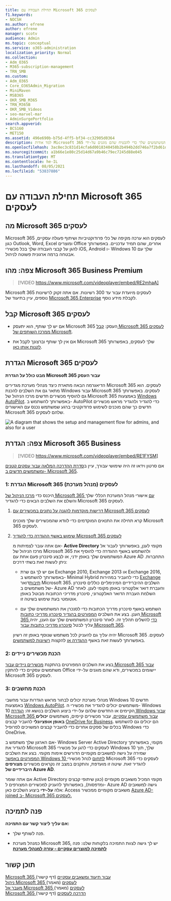 ```yaml
---
title: תחילת העבודה עם Microsoft 365 לעסקים
f1.keywords:
- NOCSH
ms.author: efrene
author: efrene
manager: scotv
audience: Admin
ms.topic: conceptual
ms.service: o365-administration
localization_priority: Normal
ms.collection:
- Adm_O365
- M365-subscription-management
- TRN_SMB
ms.custom:
- Adm_O365
- Core_O365Admin_Migration
- MiniMaven
- MSB365
- OKR_SMB_M365
- TRN_M365B
- OKR_SMB_Videos
- seo-marvel-mar
- AdminSurgePortfolio
search.appverid:
- BCS160
- MET150
ms.assetid: 496e690b-b75d-4ff5-bf34-cc32905d0364
description: למד אודות Microsoft 365 לעסקים, כיצד להגדיר אותו ואופן הכנת המכשירים והמחשבים של המשתמשים שלך כדי להבטיח שהם מוגנים על-ידי Microsoft 365 לעסקים.
ms.openlocfilehash: 3ac8ec3c831d14cfa6d0018340458b2b494b2dd746a7f2bd61d2eba0b4eaf0a1
ms.sourcegitcommit: a1b66e1e80c25d14d67a9b46c79ec7245d88e045
ms.translationtype: MT
ms.contentlocale: he-IL
ms.lasthandoff: 08/05/2021
ms.locfileid: "53837886"
---
```

# <a name="get-started-with-microsoft-365-for-business"></a>תחילת העבודה עם Microsoft 365 לעסקים

## <a name="what-is-microsoft-365-for-business"></a>מה Microsoft 365 לעסקים

Microsoft 365 לעסקים הוא ערכה מקיפה של כלי פרודוקטיביות ושיתוף פעולה עסקיים, כגון Outlook, Word, Excel ומוצרים Office אחרים, שהם תמיד עדכניים. באפשרותך להגן על קבצי העבודה שלך בכל מכשירי iOS, Android ו- Windows 10 שלך עם אבטחה ברמה ארגונית פשוטה לניהול.

## <a name="watch-what-is-microsoft-365-business-premium"></a>צפה: מהו Microsoft 365 Business Premium

> [!VIDEO https://www.microsoft.com/videoplayer/embed/RE2mhaA] 
  
Microsoft 365 לעסקים מיועדת עבור עד 300 רשיונות. אם אתה זקוק לרשיונות נוספים, עיין בתיעוד של [Microsoft 365 Enterprise](../enterprise/index.yml) לקבלת מידע נוסף. 
  
## <a name="get-microsoft-365-for-business"></a>קבל Microsoft 365 לעסקים

- אם יש לך שותף, הוא יתעסק Microsoft 365 העסק: [קבל Microsoft 365 לעסקים ממרכז השותפים של Microsoft](get-microsoft-365-business.md).
    
- אם אין לך שותף וברצונך לקבל את Microsoft 365 שלך לעסקים, באפשרותך [לקנות אותו כאן](https://www.microsoft.com/microsoft-365/business).
    
## <a name="set-up-microsoft-365-for-business"></a>הגדרת Microsoft 365 לעסקים

 **מבט כולל על הגדרת Microsoft 365 עבור העסק**
  
הדיאגרמה הבאה מתארת כיצד מנהלי מערכת מגדירים Microsoft 365 לעסקים. הוא מתאר גם את השלבים להכנת Windows עבור Microsoft 365 לעסקים. באפשרותך גם להוסיף מכשירים חדשים מרכז הניהול של Microsoft 365 באמצעות [Windows AutoPilot](add-autopilot-devices-and-profile.md). באפשרותך להשתמש ב- AutoPilot כדי להגדיר ולהגדיר מראש מכשירים חדשים כך שהם מוכנים לשימוש פרודוקטיבי ברגע שמשתמש נכנס עם האישורים Microsoft 365 שלהם לעסקים.
  
![A diagram that shows the setup and management flow for admins, and also for a user](../media/249f81fc-7e79-44c7-8425-3a0b7b651c3b.png)

## <a name="watch-set-up-microsoft-365-business"></a>צפה: הגדרת Microsoft 365 Business

> [!VIDEO https://www.microsoft.com/videoplayer/embed/RE1FYSM] 

אם סרטון וידאו זה היה שימושי עבורך, עיין ב[סדרת ההדרכה המלאה עבור עסקים קטנים ומשתמשים חדשים ב- Microsoft 365](../business-video/index.yml).

  
### <a name="1-set-up-microsoft-365-for-business-admin"></a>1: הגדרת Microsoft 365 לעסקים (מנהל מערכת)

היכנס כדי [מרכז הניהול של Microsoft 365 עם](https://admin.microsoft.com/adminportal/home) אישורי מנהל המערכת הכללי שלך והשלם את השלבים הבאים כדי להגדיר Microsoft 365 לעסקים. 
  
1. [דרישות מוקדמות להגנה על נתונים במכשירים עם Microsoft 365 לעסקים](pre-requisites-for-data-protection.md)
    
    קרא תחילה את התנאים המוקדמים כדי לוודא שהמכשירים שלך מוכנים Microsoft 365 לעסקים.
    
2. [שימוש באשף ההגדרה כדי להגדיר Microsoft 365 לעסקים](set-up.md)
    
    אם אתה עובר לצמיתות מ- **Active Directory** מקומי לענן, באפשרותך לעבור אל מרכז הניהול של Microsoft 365 ולהשתמש באשף ההגדרה כדי להוסיף את המשתמשים שלך באופן ידני, או לבצע סינכרון פעם אחת עם Azure AD התחברות. ניתן לעשות זאת בשתי דרכים: 
    
    - אם יש לך גם שרת Exchange 2010, Exchange 2013 או Exchange 2016, באפשרותך להשתמש ב- Minimal Hybrid כדי להעביר במהירות [Exchange תיבות](/Exchange/mailbox-migration/use-minimal-hybrid-to-quickly-migrate)דואר Microsoft 365. השלבים ההיברידיים המינימליים כוללים סינכרון של משתמשים ב- Azure AD והעברת דואר אלקטרוני באופן מקומי לענן. לאחר השלמת העברת הדואר האלקטרוני, סינכרון מדריכי הכתובות מבוטל באופן אוטומטי בעת שימוש בשיטה זו.
    
    - השתמש באשף סינכרון מדריך הכתובות כדי לסנכרן את המשתמשים שלך עם הענן. בצע את השלבים [המפורטים בהגדיר סינכרון מדריכי כתובות Microsoft 365 כדי](../enterprise/set-up-directory-synchronization.md) להשלים תהליך זה. לאחר סינכרון המשתמשים שלך עם הענן, יהיה עליך לבטל [סינכרון מדריכי כתובות עבור Microsoft 365](../enterprise/turn-off-directory-synchronization.md).
    
    יהיה עליך גם להעניק לכל משתמש שנוסף באופן זה רשיון Microsoft 365 לעסקים. באפשרותך לעשות זאת באשף [ההגדרה או](set-up.md) להקצות [רשיונות למשתמשים](../admin/manage/assign-licenses-to-users.md).
    
### <a name="2-prepare-mobile-devices"></a>2: הכנת מכשירים ניידים

בצע את השלבים המפורטים בהתקנת [מכשירים ניידים עבור Microsoft 365 עבור](set-up-mobile-devices.md) משתמשים עסקיים כדי להתקין Office יישומים במכשירים, ודא שהם מוגנים על-ידי Microsoft 365 לעסקים. 
  
### <a name="3-prepare-pcs"></a>3: הכנת מחשבים

מנהלי מערכת יכולים לבחור מראש הגדרות עבור מחשבי Windows 10 חדשים באמצעות [Windows AutoPilot](add-autopilot-devices-and-profile.md). משתמשים יכולים להגדיר את מכשירי ה- Windows 10 הקיימים או החדשים שלהם על-ידי ביצוע השלבים בנושא זה: [הגדרת Windows עבור Microsoft 365 עבור משתמשים עסקיים.](set-up-windows-devices.md) עבור מכשירים קיימים, משתמשים **יכולים באופן אופציונלי** להעביר קבצים [OneDrive for Business](move-files-to-onedrive.md). הם יכולים גם להשתמש בכלים של ספקים אחרים כדי להעביר קבצים המשויכים לפרופיל Windows כדי OneDrive.
  
אם הארגון שלך משתמש ב- Windows Server Active Directory מקומי, באפשרותך להגדיר את Microsoft 365 לעסקים כדי להגן על מכשירי Windows 10 שלך, תוך שמירה על גישה למשאבים מקומיים הדורשים אימות מקומי. בצע את השלבים [המפורטים באפשר Windows 10 לתחום](manage-windows-devices.md) לנהל מכשירי Microsoft 365 לעסקים כדי להגדיר זאת. שיטה זו מועדפת, והתקנים במצב זה נקראים מכשירים **מצורפים היברידיים של Azure AD**. 
  
אם אתה שומר Active Directory מקומי המכיל משאבים מקומיים (כגון שיתופי קבצים ומדפסות), באפשרותך להעניק למכשירים המצורפים ל- Azure AD גישה למשאבים אלה **על-ידי** ביצוע השלבים כאן: Access משאבים מקומיים ממכשיר [Azure AD-joined ב- Microsoft 365 לעסקים.](access-resources.md)
  
  
## <a name="contact-support"></a>פנה לתמיכה

 **אם עליך ליצור קשר עם התמיכה:**
  
- פנה לשותף שלך.
    
- כמנהל מערכת Microsoft 365, יש לך גישה לצוות התמיכה בלקוחות שלנו: פנה **[לתמיכה למוצרים עסקיים - עזרה למנהלי מערכת](../business-video/get-help-support.md)**
    
## <a name="related-content"></a>תוכן קשור

[Microsoft 365 עבור תיעוד ומשאבים עסקיים](./index.yml) (דף קישור)\
[ניהול Microsoft 365 לעסקים](manage.md) (מאמר)\
[מעבר אל Microsoft 365 לעסקים](migrate-to-microsoft-365-business.md) (מאמר)\
[Microsoft 365 הדרכה לעסקים](../business-video/index.yml) (דף קישור)